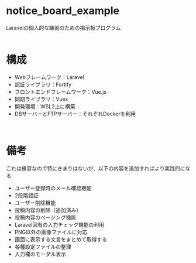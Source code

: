 # notice_board_example
Laravelの個人的な練習のための掲示板プログラム<br>
<br>

# 構成

- Webフレームワーク：Laravel
- 認証ライブラリ：Fortify
- フロントエンドフレームワーク：Vue.js
- 同期ライブラリ：Vuex
- 開発環境：WSL2上に構築
- DBサーバーとFTPサーバー：それぞれDockerを利用

<br>

# 備考

これは練習なので特にきまりはないが、以下の内容を追加すればより実践的になる

- ユーザー登録時のメール確認機能
- 2段階認証
- ユーザー削除機能
- 投稿内容の削除（追加済み）
- 投稿内容のページング機能
- Laravel固有の入力チェック機能の利用
- PNG以外の画像ファイルに対応
- 画面に表示する文言をまとめて取得する
- 各種設定ファイルの整理
- 入力欄のモーダル表示
